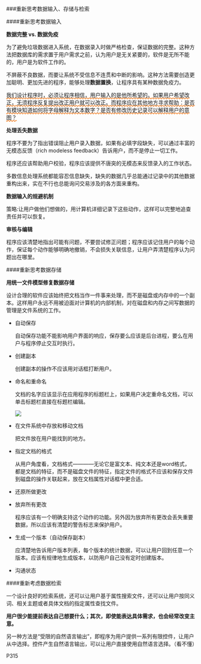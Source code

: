 ###重新思考数据输入、存储与检索

####重新思考数据输入

**数据完整 vs. 数据免疫**

为了避免垃圾数据进入系统，在数据录入时做严格检查，保证数据的完整。这种方法把数据库的需求置于用户需求之前，认为用户是无关紧要的，软件是无所不能的，用户是为软件工作的。

不屏蔽不良数据，而要让系统不受信息不连贯和中断的影响。这种方法需要创造更加聪明、更加先进的程序，能够处理**数据置换**，让程序具有某种数据免疫力。

<p style="text-decoration: underline wavy #f06d06">我们设计程序时，必须让程序相信，用户输入的是他所希望的。如果用户希望改正，无须程序反复提出改正用户就可以改正。而程序应在其他地方寻求帮助：是否有模块知道如何将字母解释为文本数字？是否有修改历史记录可以解释用户的意图？</p>

**处理丢失数据**

程序不要为了指出错误阻止用户录入数据，如果有必填字段缺失，可以通过丰富的无模态反馈（rich modeless feedback）告诉用户，而不是停止一切工作。

程序还应该帮助用户校验，程序应该提供不唐突的无模态来反馈录入的工作状态。

多数信息处理系统都能容忍信息缺失，缺失的数据几乎总能通过记录中的其他数据重构出来，实在不行也总能询问交易涉及的各方面来重构。

**数据输入的规避机制**

策略:让用户做他们想做的，用计算机详细记录下这些动作，这样可以完整地追查责任并可以恢复。

**审核与编辑**

程序应该清楚地指出可能有问题，不要尝试修正问题；程序应该记住用户的每个动作，保证每个动作能够明确地撤销，不会损失关联信息，让用户弄清楚程序认为问题出在哪里。

####重新思考数据存储

**用统一文件模型修复数据存储**

设计合理的软件应该始终把文档当作一件事来处理，而不是磁盘或内存中的一个副本。这样用户永远不用被迫面对计算机的内部机制，对在磁盘和内存之间写数据的管理是文件系统的工作。

- 自动保存
    
    自动保存功能不能影响用户界面的响应，保存要么应该是后台进程，要么在用户与程序停止交互时执行。
    
    
- 创建副本

    创建副本的操作不应该用对话框打断用户。
- 命名和重命名
    
    文档的名字应该显示在应用程序的标题栏上，如果用户决定重命名文档，可以单击标题栏直接在标题栏编辑。
    
    ![](/assets/Snipaste_2018-02-28_16-51-35.png)
    
- 在文件系统中存放和移动文档

    把文件放在用户能找到的地方。
    
- 指定文档的格式
    
    从用户角度看，文档格式————无论它是富文本、纯文本还是word格式，都是文档的特征，而不是磁盘文件的特征，指定文件的格式不应该和保存文件到磁盘的操作关联起来，放在文档属性对话框中更合适。
    
- 还原所做更改

    
- 放弃所有更改

    程序应该有一个明确支持这个动作的功能。另外因为放弃所有更改会丢失重要数据，所以应该有清楚的警告标志来保护用户。
    
- 生成一个版本（自动保存副本）
    
    应清楚地告诉用户版本列表，每个版本的统计数据，可以让用户回到任意一个版本。应该有规律地生成版本，以防用户自己没有定时创建版本。
    
- 沟通状态

####重新考虑数据检索

一个设计良好的检索系统，还可以让用户基于属性搜索文件，还可以让用户按同义词、相关主题或者具体文档的指定属性查找文件。

**用户很少能提前表达自己想要什么；其次，即使能表达具体需求，也会经常改变主意。**

另一种方法是“受限的自然语言输出”，即程序为用户提供一系列有限控件，让用户从中选择。控件产生自然语言输出，可以让用户直接使用自然语言选择。（看不懂）

P315
